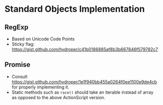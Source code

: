 # Standard Objects Implementation

## RegExp

- Based on Unicode Code Points
- Sticky flag: https://gist.github.com/hydroper/c41b0186885af8b3b667846f579782c7

## Promise

- Consult https://gist.github.com/hydroper/1e1f940bb455a0264f0ee1100e9de4cb for properly implementing it.
- Static methods such as `race()` should take an iterable instead of array as opposed to the above ActionScript version.